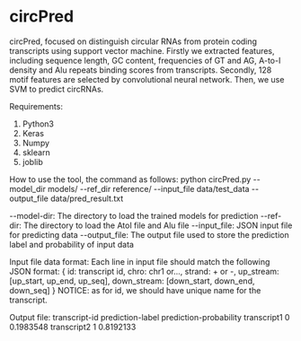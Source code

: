 # circPred
circPred, focused on distinguish circular RNAs from protein coding transcripts using support vector machine. Firstly we extracted features, including sequence length, GC content, frequencies of GT and AG, A-to-I density and Alu repeats binding scores from transcripts. Secondly, 128 motif features are selected by convolutional neural network. Then, we use SVM to predict circRNAs.

Requirements:
1. Python3
2. Keras
3. Numpy
4. sklearn
5. joblib

How to use the tool, the command as follows:
python circPred.py --model_dir models/ --ref_dir reference/ --input_file data/test_data --output_file data/pred_result.txt

--model-dir: The directory to load the trained models for prediction
--ref-dir: The directory to load the AtoI file and Alu file
--input_file: JSON input file for predicting data
--output_file: The output file used to store the prediction label and probability of input data

Input file data format:
Each line in input file should match the following JSON format:
{
id: transcript id,
chro: chr1 or...,
strand: + or -,
up_stream: [up_start, up_end, up_seq],
down_stream: [down_start, down_end, down_seq]
}
NOTICE: as for id, we should have unique name for the transcript.

Output file:
transcript-id	prediction-label	prediction-probability
transcript1	0	0.1983548
transcript2	1	0.8192133

